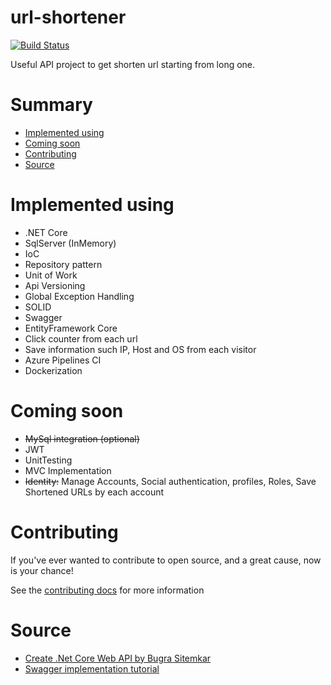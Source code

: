 # url-shortener
[![Build Status](https://dev.azure.com/NCRZ06/url-shortener/_apis/build/status/NICORUIZ06.url-shortener?branchName=master)](https://dev.azure.com/NCRZ06/url-shortener/_build/latest?definitionId=2&branchName=master)

Useful API project to get shorten url starting from long one.

# Summary
- [Implemented using](#implemented-using)  
- [Coming soon](#coming-soon)
- [Contributing](#contributing)
- [Source](#source)

# Implemented using
- .NET Core
- SqlServer (InMemory)
- IoC
- Repository pattern
- Unit of Work
- Api Versioning
- Global Exception Handling
- SOLID
- Swagger
- EntityFramework Core
- Click counter from each url
- Save information such IP, Host and OS from each visitor
- Azure Pipelines CI
- Dockerization

# Coming soon
- ~~MySql integration (optional)~~
- JWT
- UnitTesting
- MVC Implementation
- ~~Identity:~~ Manage Accounts, Social authentication, profiles, Roles, Save Shortened URLs by each account

# Contributing
If you've ever wanted to contribute to open source, and a great cause, now is your chance!

See the [contributing docs](https://github.com/NICORUIZ06/url-shortener/blob/master/CONTRIBUTING.md) for more information

# Source
- [Create .Net Core Web API by Bugra Sitemkar](https://blog.usejournal.com/creating-a-url-shortener-service-from-scratch-with-net-core-e8ebacad12c1)
- [Swagger implementation tutorial](https://www.youtube.com/watch?v=AV8i4h7HwqE)

